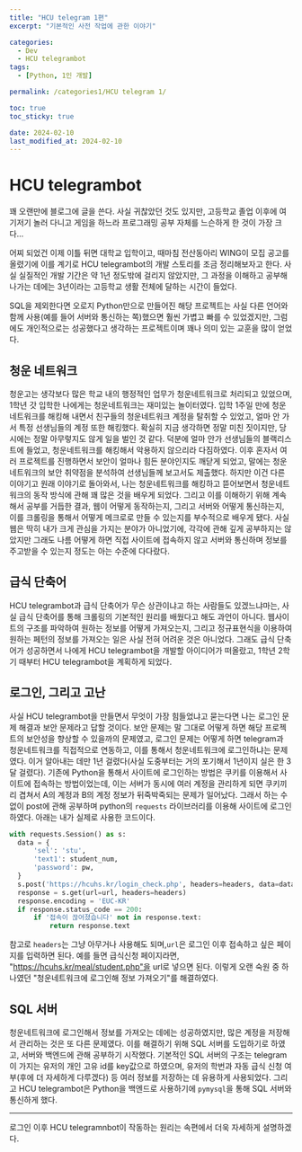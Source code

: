 ```yaml
---
title: "HCU telegram 1편"
excerpt: "기본적인 사전 작업에 관한 이야기"

categories:
  - Dev
  - HCU telegrambot
tags:
  - [Python, 1인 개발]

permalink: /categories1/HCU telegram 1/

toc: true
toc_sticky: true

date: 2024-02-10
last_modified_at: 2024-02-10
---
```


# HCU telegrambot

 꽤 오랜만에 블로그에 글을 쓴다. 사실 귀찮았던 것도 있지만, 고등학교 졸업 이후에 여기저기 놀러 다니고 게임을 하느라 프로그래밍 공부 자체를 느슨하게 한 것이 가장 크다...

어찌 되었건 이제 이틀 뒤면 대학교 입학이고, 때마침 전산동아리 WING이 모집 공고를 올렸기에 이를 계기로 HCU telegrambot의 개발 스토리를 조금 정리해보자고 한다. 사실 실질적인 개발 기간은 약 1년 정도밖에 걸리지 않았지만, 그 과정을 이해하고 공부해 나가는 데에는 3년이라는 고등학교 생활 전체에 달하는 시간이 들었다.

SQL을 제외한다면 오로지 Python만으로 만들어진 해당 프로젝트는 사실 다른 언어와 함께 사용(예를 들어 서버와 통신하는 쪽)했으면 훨씬 가볍고 빠를 수 있었겠지만, 그럼에도 개인적으로는 성공했다고 생각하는 프로젝트이며 꽤나 의미 있는 교훈을 많이 얻었다.

## 청운 네트워크

청운고는 생각보다 많은 학교 내의 행정적인 업무가 청운네트워크로 처리되고 있었으며, 1학년 갓 입학한 나에게는 청운네트워크는 재미있는 놀이터였다. 입학 1주일 만에 청운 네트워크를 해킹해 내면서 친구들의 청운네트워크 계정을 탈취할 수 있었고, 얼마 안 가서 특정 선생님들의 계정 또한 해킹했다. 확실히 지금 생각하면 정말 미친 짓이지만, 당시에는 정말 아무렇지도 않게 일을 벌인 것 같다. 덕분에 얼마 안가 선생님들의 블랙리스트에 들었고, 청운네트워크를 해킹해서 악용하지 않으리라 다짐하였다. 이후 혼자서 여러 프로젝트를 진행하면서 보안이 얼마나 힘든 분야인지도 깨닫게 되었고, 말에는 청운 네트워크의 보안 취약점을 분석하여 선생님들께 보고서도 제출했다. 하지만 이건 다른 이야기고 원래 이야기로 돌아와서, 나는 청운네트워크를 해킹하고 뜯어보면서 청운네트워크의 동작 방식에 관해 꽤 많은 것을 배우게 되었다. 그리고 이를 이해하기 위해 계속해서 공부를 거듭한 결과, 웹이 어떻게 동작하는지, 그리고 서버와 어떻게 통신하는지, 이를 크롤링을 통해서 어떻게 메크로로 만들 수 있는지를 부수적으로 배우게 됐다. 사실 웹은 딱히 내가 크게 관심을 가지는 분야가 아니었기에, 각각에 관해 깊게 공부하지는 않았지만 그래도 나름 어떻게 하면 직접 사이트에 접속하지 않고 서버와 통신하며 정보를 주고받을 수 있는지 정도는 아는 수준에 다다랐다. 

## 급식 단축어

HCU telegrambot과 급식 단축어가 무슨 상관이냐고 하는 사람들도 있겠느냐마는, 사실 급식 단축어를 통해 크롤링의 기본적인 원리를 배웠다고 해도 과언이 아니다. 웹사이트의 구조를 파악하여 원하는 정보를 어떻게 가져오는지, 그리고 정규표현식을 이용하여 원하는 페턴의 정보를 가져오는 일은 사실 전혀 어려운 것은 아니었다. 그래도 급식 단축어가 성공하면서 나에게 HCU telegrambot을 개발할 아이디어가 떠올랐고, 1학년 2학기 때부터 HCU telegrambot을 계획하게 되었다. 

## 로그인, 그리고 고난

사실 HCU telegrambot을 만들면서 무엇이 가장 힘들었냐고 묻는다면 나는 로그인 문제 해결과 보안 문제라고 답할 것이다. 보안 문제는 말 그대로 어떻게 하면 해당 프로젝트의 보안성을 향상할 수 있을까의 문제였고, 로그인 문제는 어떻게 하면 telegram과 청운네트워크를 직접적으로 연동하고, 이를 통해서 청운네트워크에 로그인하냐는 문제였다. 이거 알아내는 데만 1년 걸렸다(사실 도중부터는 거의 포기해서 1년이지 실은 한 3달 걸렸다). 기존에 Python을 통해서 사이트에 로그인하는 방법은 쿠키를 이용해서 사이트에 접속하는 방법이었는데, 이는 서버가 동시에 여러 계정을 관리하게 되면 쿠키끼리 겹쳐서 A의 계정과 B의 계정 정보가 뒤죽박죽되는 문제가 일어났다. 그래서 하는 수 없이 post에 관해 공부하며 python의 `requests` 라이브러리를 이용해 사이트에 로그인하였다. 아래는 내가 실제로 사용한 코드이다.

```python
with requests.Session() as s:
  data = {
      'sel': 'stu',
      'text1': student_num,
      'password': pw,
  }
  s.post('https://hcuhs.kr/login_check.php', headers=headers, data=data)
  response = s.get(url=url, headers=headers)
  response.encoding = 'EUC-KR'
  if response.status_code == 200:
      if '접속이 끊어졌습니다' not in response.text:
          return response.text
```

참고로 `headers`는 그냥 아무거나 사용해도 되며,`url`은 로그인 이후 접속하고 싶은 페이지를 입력하면 된다. 예를 들면 급식신청 페이지라면, "https://hcuhs.kr/meal/student.php"을 url로 넣으면 된다. 이렇게 오랜 숙원 중 하나였던 "청운네트워크에 로그인해 정보 가져오기"를 해결하였다.

## SQL 서버

청운네트워크에 로그인해서 정보를 가져오는 데에는 성공하였지만, 많은 계정을 저장해서 관리하는 것은 또 다른 문제였다. 이를 해결하기 위해 SQL 서버를 도입하기로 하였고, 서버와 백엔드에 관해 공부하기 시작했다. 기본적인 SQL 서버의 구조는 telegram이 가지는 유저의 개인 고유 id를 key값으로 하였으며, 유저의 학번과 자동 급식 신청 여부(후에 더 자세하게 다루겠다) 등 여러 정보를 저장하는 데 유용하게 사용되었다. 그리고 HCU telegrambot은 Python을 백엔드로 사용하기에 `pymysql`을 통해 SQL 서버와 통신하게 했다. 

---

로그인 이후 HCU telegramnbot이 작동하는 원리는 속편에서 더욱 자세하게 설명하겠다. 